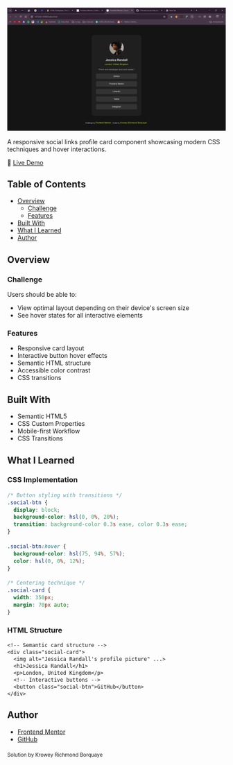 [![Live Preview](./assets/images/screenshot.png)](https://your-live-site-url.com)

A responsive social links profile card component showcasing modern CSS techniques and hover interactions.

🚀 [Live Demo](https://css-master-app-1.netlify.app/)

## Table of Contents

- [Overview](#overview)
  - [Challenge](#challenge)
  - [Features](#features)
- [Built With](#built-with)
- [What I Learned](#what-i-learned)
- [Author](#author)

## Overview

### Challenge

Users should be able to:

- View optimal layout depending on their device's screen size
- See hover states for all interactive elements

### Features

- Responsive card layout
- Interactive button hover effects
- Semantic HTML structure
- Accessible color contrast
- CSS transitions

## Built With

- Semantic HTML5
- CSS Custom Properties
- Mobile-first Workflow
- CSS Transitions

## What I Learned

### CSS Implementation

```css
/* Button styling with transitions */
.social-btn {
  display: block;
  background-color: hsl(0, 0%, 20%);
  transition: background-color 0.3s ease, color 0.3s ease;
}

.social-btn:hover {
  background-color: hsl(75, 94%, 57%);
  color: hsl(0, 0%, 12%);
}

/* Centering technique */
.social-card {
  width: 350px;
  margin: 70px auto;
}

```

### HTML Structure

```
<!-- Semantic card structure -->
<div class="social-card">
  <img alt="Jessica Randall's profile picture" ...>
  <h1>Jessica Randall</h1>
  <p>London, United Kingdom</p>
  <!-- Interactive buttons -->
  <button class="social-btn">GitHub</button>
</div>

```

## Author

- [Frontend Mentor](https://www.frontendmentor.io/profile/77Kromo)
- [GitHub](https://github.com/77Kromo)

<sub>Solution by Krowey Richmond Borquaye</sub>